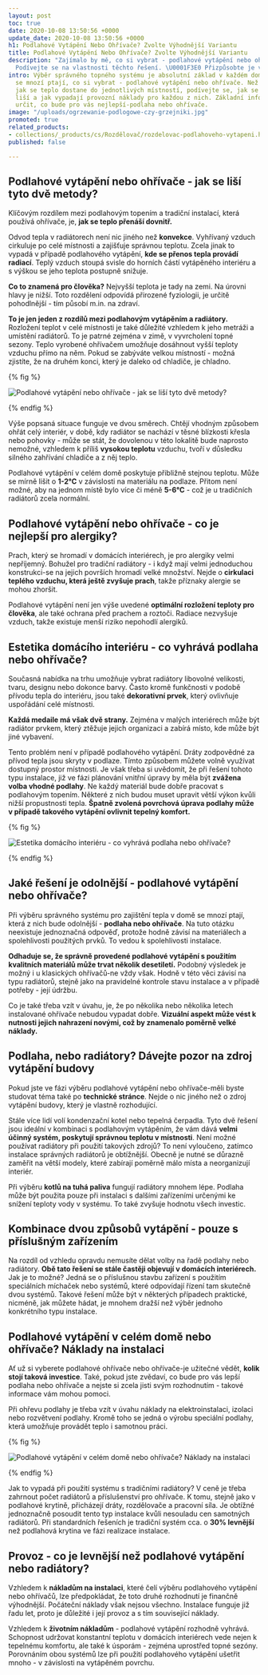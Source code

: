 ```yaml
---
layout: post
toc: true
date: 2020-10-08 13:50:56 +0000
update_date: 2020-10-08 13:50:56 +0000
h1: Podlahové Vytápění Nebo Ohřívače? Zvolte Výhodnější Variantu
title: Podlahové Vytápění Nebo Ohřívače? Zvolte Výhodnější Variantu
description: "Zajímalo by mě, co si vybrat - podlahové vytápění nebo ohřívače? ️➡️
  Podívejte se na vlastnosti těchto řešení. \U0001F3E0 Přizpůsobte je vašemu domu."
intro: Výběr správného topného systému je absolutní základ v každém domě. V této fázi
  se mnozí ptají, co si vybrat - podlahové vytápění nebo ohřívače. Než se rozhodnete,
  jak se teplo dostane do jednotlivých místností, podívejte se, jak se tyto dva systémy
  liší a jak vypadají provozní náklady pro každou z nich. Základní informace vám pomohou
  určit, co bude pro vás nejlepší-podlaha nebo ohřívače.
image: "/uploads/ogrzewanie-podlogowe-czy-grzejniki.jpg"
promoted: true
related_products:
- collections/_products/cs/Rozdělovač/rozdelovac-podlahoveho-vytapeni.html
published: false

---
```

## Podlahové vytápění nebo ohřívače - jak se liší tyto dvě metody?

Klíčovým rozdílem mezi podlahovým topením a tradiční instalací, která používá ohřívače, je, **jak se teplo přenáší dovnitř.**

Odvod tepla v radiátorech není nic jiného než **konvekce**. Vyhřívaný vzduch cirkuluje po celé místnosti a zajišťuje správnou teplotu. Zcela jinak to vypadá v případě podlahového vytápění, **kde se přenos tepla provádí radiací**. Teplý vzduch stoupá svisle do horních částí vytápěného interiéru a s výškou se jeho teplota postupně snižuje.

**Co to znamená pro člověka?** Nejvyšší teplota je tady na zemi. Na úrovni hlavy je nižší. Toto rozdělení odpovídá přirozené fyziologii, je určitě pohodlnější - tím působí m.in. na zdraví.

**To je jen jeden z rozdílů mezi podlahovým vytápěním a radiátory.** Rozložení teplot v celé místnosti je také důležité vzhledem k jeho metráži a umístění radiátorů. To je patrné zejména v zimě, v vyvrcholení topné sezony. Teplo vyrobené ohřívačem umožňuje dosáhnout vyšší teploty vzduchu přímo na něm. Pokud se zabýváte velkou místností - možná zjistíte, že na druhém konci, který je daleko od chladiče, je chladno.

{% fig %}

![Podlahové vytápění nebo ohřívače - jak se liší tyto dvě metody?](/uploads/ogrzewanie-podlogowe-czy-grzejniki-1.jpg "Podlahové vytápění nebo ohřívače - jak se liší tyto dvě metody?")

{% endfig %}

Výše popsaná situace funguje ve dvou směrech. Chtějí vhodným způsobem ohřát celý interiér, v době, kdy radiátor se nachází v těsné blízkosti křesla nebo pohovky - může se stát, že dovolenou v této lokalitě bude naprosto nemožné, vzhledem k příliš **vysokou teplotu** vzduchu, tvoří v důsledku silného zahřívání chladiče a z něj teplo.

Podlahové vytápění v celém domě poskytuje přibližně stejnou teplotu. Může se mírně lišit o **1-2°C** v závislosti na materiálu na podlaze. Přitom není možné, aby na jednom místě bylo více či méně **5-6°C** - což je u tradičních radiátorů zcela normální.

## Podlahové vytápění nebo ohřívače - co je nejlepší pro alergiky?

Prach, který se hromadí v domácích interiérech, je pro alergiky velmi nepříjemný. Bohužel pro tradiční radiátory - i když mají velmi jednoduchou konstrukci-se na jejich površích hromadí velké množství. Nejde o **cirkulaci teplého vzduchu, která ještě zvyšuje prach**, takže příznaky alergie se mohou zhoršit.

Podlahové vytápění není jen výše uvedené **optimální rozložení teploty pro člověka**, ale také ochrana před prachem a roztoči. Radiace nezvyšuje vzduch, takže existuje menší riziko nepohodlí alergiků.

## Estetika domácího interiéru - co vyhrává podlaha nebo ohřívače?

Současná nabídka na trhu umožňuje vybrat radiátory libovolné velikosti, tvaru, designu nebo dokonce barvy. Často kromě funkčnosti v podobě přívodu tepla do interiéru, jsou také **dekorativní prvek**, který ovlivňuje uspořádání celé místnosti.

**Každá medaile má však dvě strany.** Zejména v malých interiérech může být radiátor prvkem, který ztěžuje jejich organizaci a zabírá místo, kde může být jiné vybavení.

Tento problém není v případě podlahového vytápění. Dráty zodpovědné za přívod tepla jsou skryty v podlaze. Tímto způsobem můžete volně využívat dostupný prostor místnosti. Je však třeba si uvědomit, že při řešení tohoto typu instalace, již ve fázi plánování vnitřní úpravy by měla být **zvážena volba vhodné podlahy**. Ne každý materiál bude dobře pracovat s podlahovým topením. Některé z nich budou muset upravit větší výkon kvůli nižší propustnosti tepla. **Špatně zvolená povrchová úprava podlahy může v případě takového vytápění ovlivnit tepelný komfort.**

{% fig %}

![Estetika domácího interiéru - co vyhrává podlaha nebo ohřívače?](/uploads/podloga-pod-ogrzewanie-podlogowe.jpg "Estetika domácího interiéru - co vyhrává podlaha nebo ohřívače?")

{% endfig %}

## Jaké řešení je odolnější - podlahové vytápění nebo ohřívače?

Při výběru správného systému pro zajištění tepla v domě se mnozí ptají, která z nich bude odolnější - **podlaha nebo ohřívače**. Na tuto otázku neexistuje jednoznačná odpověď, protože hodně závisí na materiálech a spolehlivosti použitých prvků. To vedou k spolehlivosti instalace.

**Odhaduje se, že správně provedené podlahové vytápění s použitím kvalitních materiálů může trvat několik desetiletí.** Podobný výsledek je možný i u klasických ohřívačů-ne vždy však. Hodně v této věci závisí na typu radiátorů, stejně jako na pravidelné kontrole stavu instalace a v případě potřeby - její údržbu.

Co je také třeba vzít v úvahu, je, že po několika nebo několika letech instalované ohřívače nebudou vypadat dobře. **Vizuální aspekt může vést k nutnosti jejich nahrazení novými, což by znamenalo poměrně velké náklady.**

## Podlaha, nebo radiátory? Dávejte pozor na zdroj vytápění budovy

Pokud jste ve fázi výběru podlahové vytápění nebo ohřívače-měli byste studovat téma také po **technické stránce**. Nejde o nic jiného než o zdroj vytápění budovy, který je vlastně rozhodující.

Stále více lidí volí kondenzační kotel nebo tepelná čerpadla. Tyto dvě řešení jsou ideální v kombinaci s podlahovým vytápěním, že vám dává **velmi účinný systém, poskytují správnou teplotu v místnosti**. Není možné používat radiátory při použití takových zdrojů? To není vyloučeno, zatímco instalace správných radiátorů je obtížnější. Obecně je nutné se důrazně zaměřit na větší modely, které zabírají poměrně málo místa a neorganizují interiér.

Při výběru **kotlů na tuhá paliva** fungují radiátory mnohem lépe. Podlaha může být použita pouze při instalaci s dalšími zařízeními určenými ke snížení teploty vody v systému. To také zvyšuje hodnotu všech investic.

## Kombinace dvou způsobů vytápění - pouze s příslušným zařízením

Na rozdíl od vzhledu opravdu nemusíte dělat volby na řadě podlahy nebo radiátory. **Obě tato řešení se stále častěji objevují v domácích interiérech.** Jak je to možné? Jedná se o příslušnou stavbu zařízení s použitím speciálních míchaček nebo systémů, které odpovídají řízení tam skutečně dvou systémů. Takové řešení může být v některých případech praktické, nicméně, jak můžete hádat, je mnohem dražší než výběr jednoho konkrétního typu instalace.

## Podlahové vytápění v celém domě nebo ohřívače? Náklady na instalaci

Ať už si vyberete podlahové ohřívače nebo ohřívače-je užitečné vědět, **kolik stojí taková investice**. Také, pokud jste zvědaví, co bude pro vás lepší podlaha nebo ohřívače a nejste si zcela jisti svým rozhodnutím - takové informace vám mohou pomoci.

Při ohřevu podlahy je třeba vzít v úvahu náklady na elektroinstalaci, izolaci nebo rozvětvení podlahy. Kromě toho se jedná o výrobu speciální podlahy, která umožňuje provádět teplo i samotnou práci.

{% fig %}

![Podlahové vytápění v celém domě nebo ohřívače? Náklady na instalaci](/uploads/wyposazenie-ogrzewanie-podlogowe-czy-grzejniki.jpg "Podlahové vytápění v celém domě nebo ohřívače? Náklady na instalaci")

{% endfig %}

Jak to vypadá při použití systému s tradičními radiátory? V ceně je třeba zahrnout počet radiátorů a příslušenství pro ohřívače. K tomu, stejně jako v podlahové krytině, přicházejí dráty, rozdělovače a pracovní síla. Je obtížné jednoznačně posoudit tento typ instalace kvůli nesouladu cen samotných radiátorů. Při standardních řešeních je tradiční systém cca. o **30% levnější** než podlahová krytina ve fázi realizace instalace.

## Provoz - co je levnější než podlahové vytápění nebo radiátory?

Vzhledem k **nákladům na instalaci**, které čelí výběru podlahového vytápění nebo ohřívačů, lze předpokládat, že toto druhé rozhodnutí je finančně výhodnější. Počáteční náklady však nejsou všechno. Instalace funguje již řadu let, proto je důležité i její provoz a s tím související náklady.

Vzhledem k **životním nákladům** - podlahové vytápění rozhodně vyhrává. Schopnost udržovat konstantní teplotu v domácích interiérech vede nejen k tepelnému komfortu, ale také k úsporám - zejména uprostřed topné sezóny. Porovnáním obou systémů lze při použití podlahového vytápění ušetřit mnoho - v závislosti na vytápěném povrchu.
